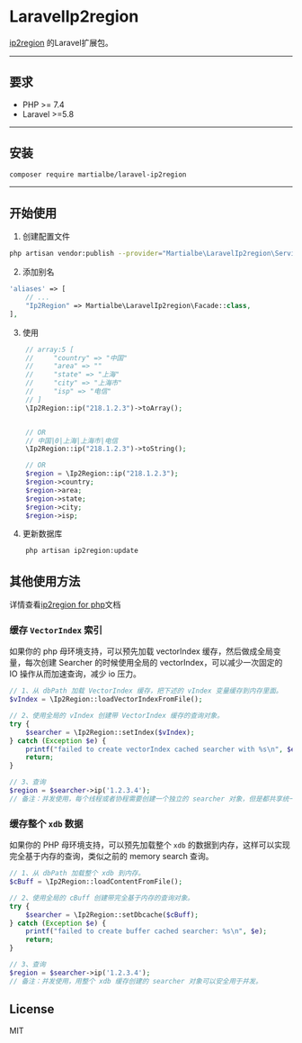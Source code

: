 # LaravelIp2region


[ip2region](https://github.com/lionsoul2014/ip2region) 的Laravel扩展包。

---

## 要求

- PHP >= 7.4
- Laravel >=5.8

---

## 安装

```bash
composer require martialbe/laravel-ip2region
```

---

## 开始使用

1. 创建配置文件

```bash
php artisan vendor:publish --provider="Martialbe\LaravelIp2region\ServiceProvider"
```

2. 添加别名

```php
'aliases' => [
    // ...
    "Ip2Region" => Martialbe\LaravelIp2region\Facade::class,
],

```

3. 使用

```php
    // array:5 [
    //     "country" => "中国"
    //     "area" => ""
    //     "state" => "上海"
    //     "city" => "上海市"
    //     "isp" => "电信"
    // ]
    \Ip2Region::ip("218.1.2.3")->toArray();


    // OR
    // 中国|0|上海|上海市|电信
    \Ip2Region::ip("218.1.2.3")->toString();

    // OR
    $region = \Ip2Region::ip("218.1.2.3");
    $region->country;
    $region->area;
    $region->state;
    $region->city;
    $region->isp;

```

4. 更新数据库

```bash
    php artisan ip2region:update
```

## 其他使用方法
详情查看[ip2region for php](https://github.com/lionsoul2014/ip2region/tree/master/binding/php)文档

### 缓存 `VectorIndex` 索引

如果你的 php 母环境支持，可以预先加载 vectorIndex 缓存，然后做成全局变量，每次创建 Searcher 的时候使用全局的 vectorIndex，可以减少一次固定的 IO 操作从而加速查询，减少 io 压力。 
```php
// 1、从 dbPath 加载 VectorIndex 缓存，把下述的 vIndex 变量缓存到内存里面。
$vIndex = \Ip2Region::loadVectorIndexFromFile();

// 2、使用全局的 vIndex 创建带 VectorIndex 缓存的查询对象。
try {
    $searcher = \Ip2Region::setIndex($vIndex);
} catch (Exception $e) {
    printf("failed to create vectorIndex cached searcher with %s\n", $e);
    return;
}

// 3、查询
$region = $searcher->ip('1.2.3.4');
// 备注：并发使用，每个线程或者协程需要创建一个独立的 searcher 对象，但是都共享统一的只读 vectorIndex。
```

### 缓存整个 `xdb` 数据

如果你的 PHP 母环境支持，可以预先加载整个 `xdb` 的数据到内存，这样可以实现完全基于内存的查询，类似之前的 memory search 查询。
```php
// 1、从 dbPath 加载整个 xdb 到内存。
$cBuff = \Ip2Region::loadContentFromFile();

// 2、使用全局的 cBuff 创建带完全基于内存的查询对象。
try {
    $searcher = \Ip2Region::setDbcache($cBuff);
} catch (Exception $e) {
    printf("failed to create buffer cached searcher: %s\n", $e);
    return;
}

// 3、查询
$region = $searcher->ip('1.2.3.4');
// 备注：并发使用，用整个 xdb 缓存创建的 searcher 对象可以安全用于并发。
```

## License

MIT